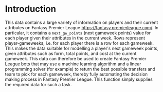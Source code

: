 # Introduction

This data contains a large variety of information on players and their
  current attributes on Fantasy Premier League
  <https://fantasy.premierleague.com/>. In particular, it contains a
  `next_gw_points` (next gameweek points) value for each player
  given their attributes in the current week. Rows represent player-gameweeks,
  i.e. for each player there is a row for each gameweek. This
  makes the data suitable for modelling a player's next gameweek points, given
  attributes such as form, total points, and cost at the current gameweek.
  This data can therefore be used to create Fantasy Premier League bots that
  may use a machine learning algorithm and a linear programming solver
  (for example) to return the best possible transfers and team to pick for
  each gameweek, thereby fully automating the decision making process in
  Fantasy Premier League. This function simply supplies the required data
  for such a task.
